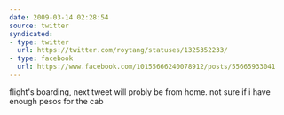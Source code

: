 ```yaml
---
date: 2009-03-14 02:28:54
source: twitter
syndicated:
- type: twitter
  url: https://twitter.com/roytang/statuses/1325352233/
- type: facebook
  url: https://www.facebook.com/10155666240078912/posts/55665933041
---
```


flight's boarding, next tweet will probly be from home. not sure if i have enough pesos for the cab